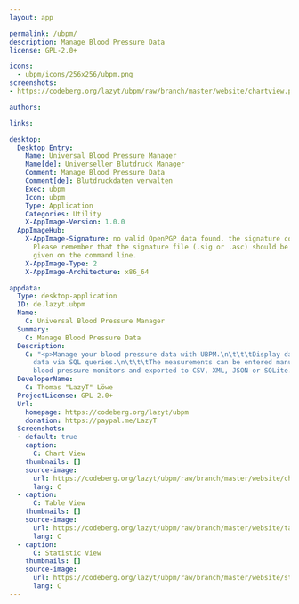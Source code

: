 ```yaml
---
layout: app

permalink: /ubpm/
description: Manage Blood Pressure Data
license: GPL-2.0+

icons:
  - ubpm/icons/256x256/ubpm.png
screenshots:
- https://codeberg.org/lazyt/ubpm/raw/branch/master/website/chartview.png

authors:

links:

desktop:
  Desktop Entry:
    Name: Universal Blood Pressure Manager
    Name[de]: Universeller Blutdruck Manager
    Comment: Manage Blood Pressure Data
    Comment[de]: Blutdruckdaten verwalten
    Exec: ubpm
    Icon: ubpm
    Type: Application
    Categories: Utility
    X-AppImage-Version: 1.0.0
  AppImageHub:
    X-AppImage-Signature: no valid OpenPGP data found. the signature could not be verified.
      Please remember that the signature file (.sig or .asc) should be the first file
      given on the command line.
    X-AppImage-Type: 2
    X-AppImage-Architecture: x86_64

appdata:
  Type: desktop-application
  ID: de.lazyt.ubpm
  Name:
    C: Universal Blood Pressure Manager
  Summary:
    C: Manage Blood Pressure Data
  Description:
    C: "<p>Manage your blood pressure data with UBPM.\n\t\t\tDisplay data as chart, table or statistics and print for the doctor.\n\t\t\tAnalyze
      data via SQL queries.\n\t\t\tThe measurements can be entered manually, imported from file or read directly from supported
      blood pressure monitors and exported to CSV, XML, JSON or SQLite.</p>"
  DeveloperName:
    C: Thomas "LazyT" Löwe
  ProjectLicense: GPL-2.0+
  Url:
    homepage: https://codeberg.org/lazyt/ubpm
    donation: https://paypal.me/LazyT
  Screenshots:
  - default: true
    caption:
      C: Chart View
    thumbnails: []
    source-image:
      url: https://codeberg.org/lazyt/ubpm/raw/branch/master/website/chartview.png
      lang: C
  - caption:
      C: Table View
    thumbnails: []
    source-image:
      url: https://codeberg.org/lazyt/ubpm/raw/branch/master/website/tableview.png
      lang: C
  - caption:
      C: Statistic View
    thumbnails: []
    source-image:
      url: https://codeberg.org/lazyt/ubpm/raw/branch/master/website/statsview.png
      lang: C
---
```

